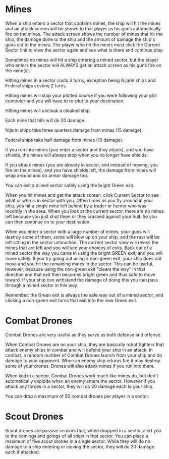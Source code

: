 <!-- TITLE: Forces -->
<!-- SUBTITLE: A quick summary of Forces -->

# **Mines**

When a ship enters a sector that contains mines, the ship will hit the mines and an attack screen will be shown to that player as his guns automatically fire on the mines. The attack screen shows the number of mines that hit the ship, the damage done to the ship and the amount of damage the ship's guns did to the mines. The player who hit the mines must click the Current Sector link to view the sector again and see what is there and continue play.

Sometimes no mines will hit a ship entering a mined sector, but the player who enters the sector will ALWAYS get an attack screen as his guns fire on the mine(s).

Hitting mines in a sector costs 3 turns, exception being Nijarin ships and Federal ships costing 2 turns. 

Hitting mines will stop your plotted course if you were following your plot computer and you will have to re-plot to your destination.

Hitting mines will uncloak a cloaked ship.

Each mine that hits will do 20 damage.

Nijarin ships take three quarters damage from mines (15 damage).

Federal ships take half damage from mines (10 damage).

If you run into mines (you enter a sector and they attack), and you have shields, the mines will always stop when you no longer have shields.

If you attack mines (you are already in sector, and instead of moving, you fire on the mines), and you have shields left, the damage from mines will wrap around and do armor damage too.

You can exit a mined sector safely using the bright Green exit.

When you hit mines and get the attack screen, click Current Sector to see what or who is in sector with you. Often times as you fly around in your ship, you hit a single mine left behind by a trader or hunter who was recently in the area. When you look at the current sector, there are no mines left because you just shot them or they crashed against your hull. So you can then continue on to your destination.

When you enter a sector with a large number of mines, your guns will destroy some of them, some will blow up on your ship, and the rest will be left sitting in the sector untouched. The current sector view will reveal the mines that are left and you will see your choices of exits. Back out of a mined sector the way you came in using the bright GREEN exit, and you will move safely. If you try going out using a non-green exit, your ship does not move and you hit the remaining mines in the sector. This can be useful, however, because using the non-green exit "clears the way" in that direction and that exit then becomes bright green and thus safe to move toward. If your ship can withstand the damage of doing this you can pass through a mined sector in this way.

Remember: the Green exit is always the safe way out of a mined sector, and clicking a non-green exit turns that exit into the new Green exit.


# **Combat Drones**

Combat Drones are very useful as they serve as both defense and offense.

When Combat Drones are on your ship, they are basically robot fighters that attack enemy ships in combat and will defend your ship in an attack. In combat, a random number of Combat Drones launch from your ship and do damage to your opponent. When an enemy ship returns fire it may destroy some of your drones. Drones will also attack mines if you run into them.

When laid in a sector, Combat Drones work much like mines do, but don't automatically explode when an enemy enters the sector. However if you attack any forces in a sector, they will do 20 damage each to your ship.

You can drop a maximum of 50 combat drones per player in a sector.


# **Scout Drones**

Scout drones are passive sensors that, when dropped in a sector, alert you to the comings and goings of all ships in that sector. You can place a maximum of five scout drones in a single sector. While they will do no damage to a ship entering or leaving the sector, they will do 20 damage each if attacked.